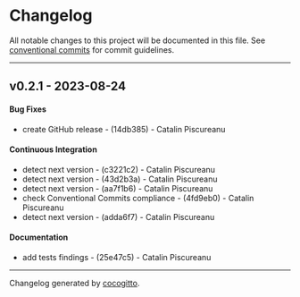 # Changelog
All notable changes to this project will be documented in this file. See [conventional commits](https://www.conventionalcommits.org/) for commit guidelines.

- - -
## v0.2.1 - 2023-08-24
#### Bug Fixes
- create GitHub release - (14db385) - Catalin Piscureanu
#### Continuous Integration
- detect next version - (c3221c2) - Catalin Piscureanu
- detect next version - (43d2b3a) - Catalin Piscureanu
- detect next version - (aa7f1b6) - Catalin Piscureanu
- check Conventional Commits compliance - (4fd9eb0) - Catalin Piscureanu
- detect next version - (adda6f7) - Catalin Piscureanu
#### Documentation
- add tests findings - (25e47c5) - Catalin Piscureanu
- - -

Changelog generated by [cocogitto](https://github.com/cocogitto/cocogitto).
